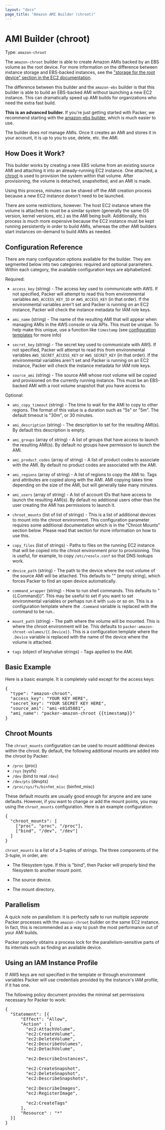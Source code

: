```yaml
---
layout: "docs"
page_title: "Amazon AMI Builder (chroot)"
---
```


# AMI Builder (chroot)

Type: `amazon-chroot`

The `amazon-chroot` builder is able to create Amazon AMIs backed by
an EBS volume as the root device. For more information on the difference
between instance storage and EBS-backed instances, see the
["storage for the root device" section in the EC2 documentation](http://docs.aws.amazon.com/AWSEC2/latest/UserGuide/ComponentsAMIs.html#storage-for-the-root-device).

The difference between this builder and the `amazon-ebs` builder is that
this builder is able to build an EBS-backed AMI without launching a new
EC2 instance. This can dramatically speed up AMI builds for organizations
who need the extra fast build.

<div class="alert alert-block alert-warn">
<p><strong>This is an advanced builder.</strong> If you're just getting
started with Packer, we recommend starting with the
<a href="/docs/builders/amazon-ebs.html">amazon-ebs builder</a>, which is
much easier to use.</p>
</div>

The builder does _not_ manage AMIs. Once it creates an AMI and stores it
in your account, it is up to you to use, delete, etc. the AMI.

## How Does it Work?

This builder works by creating a new EBS volume from an existing source AMI
and attaching it into an already-running EC2 instance. One attached, a
[chroot](http://en.wikipedia.org/wiki/Chroot) is used to provision the
system within that volume. After provisioning, the volume is detached,
snapshotted, and an AMI is made.

Using this process, minutes can be shaved off the AMI creation process
because a new EC2 instance doesn't need to be launched.

There are some restrictions, however. The host EC2 instance where the
volume is attached to must be a similar system (generally the same OS
version, kernel versions, etc.) as the AMI being built. Additionally,
this process is much more expensive because the EC2 instance must be kept
running persistently in order to build AMIs, whereas the other AMI builders
start instances on-demand to build AMIs as needed.

## Configuration Reference

There are many configuration options available for the builder. They are
segmented below into two categories: required and optional parameters. Within
each category, the available configuration keys are alphabetized.

Required:

* `access_key` (string) - The access key used to communicate with AWS.
  If not specified, Packer will attempt to read this from environmental
  variables `AWS_ACCESS_KEY_ID` or `AWS_ACCESS_KEY` (in that order).
  If the environmental variables aren't set and Packer is running on
  an EC2 instance, Packer will check the instance metadata for IAM role
  keys.

* `ami_name` (string) - The name of the resulting AMI that will appear
  when managing AMIs in the AWS console or via APIs. This must be unique.
  To help make this unique, use a function like `timestamp` (see
  [configuration templates](/docs/templates/configuration-templates.html) for more info)

* `secret_key` (string) - The secret key used to communicate with AWS.
  If not specified, Packer will attempt to read this from environmental
  variables `AWS_SECRET_ACCESS_KEY` or `AWS_SECRET_KEY` (in that order).
  If the environmental variables aren't set and Packer is running on
  an EC2 instance, Packer will check the instance metadata for IAM role
  keys.

* `source_ami` (string) - The source AMI whose root volume will be copied
  and provisioned on the currently running instance. This must be an
  EBS-backed AMI with a root volume snapshot that you have access to.

Optional:

* `ami_copy_timeout` (string) - The time to wait for the AMI to copy to other
  regions. The format of this value is a duration such as "5s" or "5m". The
  default timeout is "30m", or 30 minutes.

* `ami_description` (string) - The description to set for the resulting
  AMI(s). By default this description is empty.

* `ami_groups` (array of string) - A list of groups that have access
  to launch the resulting AMI(s). By default no groups have permission
  to launch the AMI.

* `ami_product_codes` (array of string) - A list of product codes to
  associate with the AMI. By default no product codes are associated with
  the AMI.

* `ami_regions` (array of string) - A list of regions to copy the AMI to.
  Tags and attributes are copied along with the AMI. AMI copying takes time
  depending on the size of the AMI, but will generally take many minutes.

* `ami_users` (array of string) - A list of account IDs that have access
  to launch the resulting AMI(s). By default no additional users other than the user
  creating the AMI has permissions to launch it.

* `chroot_mounts` (list of list of strings) - This is a list of additional
  devices to mount into the chroot environment. This configuration parameter
  requires some additional documentation which is in the "Chroot Mounts" section
  below. Please read that section for more information on how to use this.

* `copy_files` (list of strings) - Paths to files on the running EC2 instance
  that will be copied into the chroot environment prior to provisioning.
  This is useful, for example, to copy `/etc/resolv.conf` so that DNS lookups
  work.

* `device_path` (string) - The path to the device where the root volume
  of the source AMI will be attached. This defaults to "" (empty string),
  which forces Packer to find an open device automatically.

* `command_wrapper` (string) - How to run shell commands. This
  defaults to "{{.Command}}". This may be useful to set if you want to set
  environmental variables or perhaps run it with `sudo` or so on. This is a
  configuration template where the `.Command` variable is replaced with the
  command to be run..

* `mount_path` (string) - The path where the volume will be mounted. This is
  where the chroot environment will be. This defaults to
  `packer-amazon-chroot-volumes/{{.Device}}`. This is a configuration
  template where the `.Device` variable is replaced with the name of the
  device where the volume is attached.

* `tags` (object of key/value strings) - Tags applied to the AMI.

## Basic Example

Here is a basic example. It is completely valid except for the access keys:

<pre class="prettyprint">
{
  "type": "amazon-chroot",
  "access_key": "YOUR KEY HERE",
  "secret_key": "YOUR SECRET KEY HERE",
  "source_ami": "ami-e81d5881",
  "ami_name": "packer-amazon-chroot {{timestamp}}"
}
</pre>

## Chroot Mounts

The `chroot_mounts` configuration can be used to mount additional devices
within the chroot. By default, the following additional mounts are added
into the chroot by Packer:

* `/proc` (proc)
* `/sys` (sysfs)
* `/dev` (bind to real `/dev`)
* `/dev/pts` (devpts)
* `/proc/sys/fs/binfmt_misc` (binfmt_misc)

These default mounts are usually good enough for anyone and are sane
defaults. However, if you want to change or add the mount points, you may
using the `chroot_mounts` configuration. Here is an example configuration:

<pre class="prettyprint">
{
  "chroot_mounts": [
    ["proc", "proc", "/proc"],
    ["bind", "/dev", "/dev"]
  ]
}
</pre>

`chroot_mounts` is a list of a 3-tuples of strings. The three components
of the 3-tuple, in order, are:

* The filesystem type. If this is "bind", then Packer will properly bind
  the filesystem to another mount point.

* The source device.

* The mount directory.

## Parallelism

A quick note on parallelism: it is perfectly safe to run multiple
_separate_ Packer processes with the `amazon-chroot` builder on the same
EC2 instance. In fact, this is recommended as a way to push the most performance
out of your AMI builds.

Packer properly obtains a process lock for the parallelism-sensitive parts
of its internals such as finding an available device.

## Using an IAM Instance Profile

If AWS keys are not specified in the template or through environment variables
Packer will use credentials provided by the instance's IAM profile, if it has one.

The following policy document provides the minimal set permissions necessary for Packer to work:

<pre class="prettyprint">
{
  "Statement": [{
      "Effect": "Allow",
      "Action" : [
        "ec2:AttachVolume",
        "ec2:CreateVolume",
        "ec2:DeleteVolume",
        "ec2:DescribeVolumes",
        "ec2:DetachVolume",

        "ec2:DescribeInstances",

        "ec2:CreateSnapshot",
        "ec2:DeleteSnapshot",
        "ec2:DescribeSnapshots",

        "ec2:DescribeImages",
        "ec2:RegisterImage",

        "ec2:CreateTags"
      ],
      "Resource" : "*"
  }]
}
</pre>
